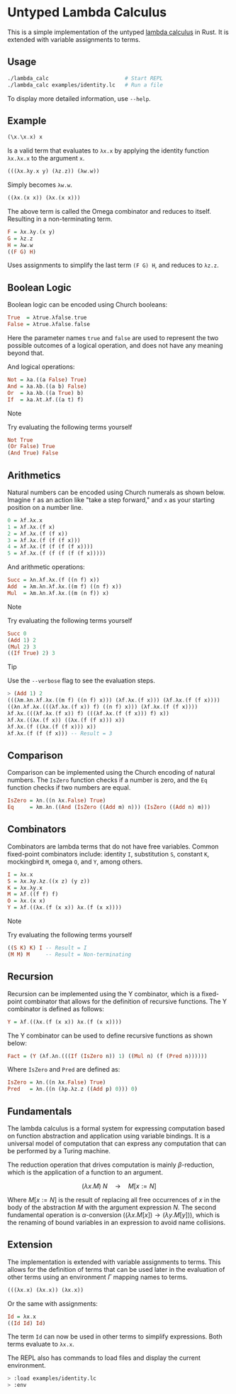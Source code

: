 # Untyped Lambda Calculus

This is a simple implementation of the untyped [lambda calculus](https://en.wikipedia.org/wiki/Lambda_calculus) in Rust.
It is extended with variable assignments to terms.

## Usage

```bash
./lambda_calc                        # Start REPL
./lambda_calc examples/identity.lc   # Run a file
```

To display more detailed information, use `--help`.

## Example

```hs
(\x.\x.x) x
```

Is a valid term that evaluates to `λx.x` by applying the identity function `λx.λx.x` to the argument `x`.

```hs
(((λx.λy.x y) (λz.z)) (λw.w))
```

Simply becomes `λw.w`.

```hs
((λx.(x x)) (λx.(x x)))
```

The above term is called the Omega combinator and reduces to itself. Resulting in a non-terminating term.

```hs
F = λx.λy.(x y)
G = λz.z
H = λw.w
((F G) H)
```

Uses assignments to simplify the last term `(F G) H`, and reduces to `λz.z`.

## Boolean Logic

Boolean logic can be encoded using Church booleans:

```hs
True  = λtrue.λfalse.true
False = λtrue.λfalse.false
```

Here the parameter names `true` and `false` are used to represent the two possible outcomes of a logical operation, and does not have any meaning beyond that.

And logical operations:

```hs
Not = λa.((a False) True)
And = λa.λb.((a b) False)
Or  = λa.λb.((a True) b)
If  = λa.λt.λf.((a t) f)
```

> [!NOTE]
> Try evaluating the following terms yourself
>
> ```hs
> Not True
> (Or False) True
> (And True) False
> ```

## Arithmetics

Natural numbers can be encoded using Church numerals as shown below.
Imagine `f` as an action like "take a step forward," and `x` as your starting position on a number line.

```hs
0 = λf.λx.x
1 = λf.λx.(f x)
2 = λf.λx.(f (f x))
3 = λf.λx.(f (f (f x)))
4 = λf.λx.(f (f (f (f x))))
5 = λf.λx.(f (f (f (f (f x)))))
```

And arithmetic operations:

```hs
Succ = λn.λf.λx.(f ((n f) x))
Add  = λm.λn.λf.λx.((m f) ((n f) x))
Mul  = λm.λn.λf.λx.((m (n f)) x)
```

> [!NOTE]
> Try evaluating the following terms yourself
>
> ```hs
> Succ 0
> (Add 1) 2
> (Mul 2) 3
> ((If True) 2) 3
> ```

> [!TIP]
> Use the `--verbose` flag to see the evaluation steps.
>
> ```hs
> > (Add 1) 2
> (((λm.λn.λf.λx.((m f) ((n f) x))) (λf.λx.(f x))) (λf.λx.(f (f x))))
> ((λn.λf.λx.(((λf.λx.(f x)) f) ((n f) x))) (λf.λx.(f (f x))))
> λf.λx.(((λf.λx.(f x)) f) (((λf.λx.(f (f x))) f) x))
> λf.λx.((λx.(f x)) ((λx.(f (f x))) x))
> λf.λx.(f ((λx.(f (f x))) x))
> λf.λx.(f (f (f x))) -- Result = 3
> ```

## Comparison

Comparison can be implemented using the Church encoding of natural numbers.
The `IsZero` function checks if a number is zero, and the `Eq` function checks if two numbers are equal.

```hs
IsZero = λn.((n λx.False) True)
Eq     = λm.λn.((And (IsZero ((Add m) n))) (IsZero ((Add n) m)))
```

## Combinators

Combinators are lambda terms that do not have free variables.
Common fixed-point combinators include: identity `I`, substitution `S`, constant `K`, mockingbird `M`, omega `O`, and `Y`, among others.

```hs
I = λx.x
S = λx.λy.λz.((x z) (y z))
K = λx.λy.x
M = λf.((f f) f)
O = λx.(x x)
Y = λf.((λx.(f (x x)) λx.(f (x x))))
```

> [!NOTE]
> Try evaluating the following terms yourself
>
> ```hs
> ((S K) K) I -- Result = I
> (M M) M     -- Result = Non-terminating
> ```

## Recursion

Recursion can be implemented using the Y combinator, which is a fixed-point combinator that allows for the definition of recursive functions.
The Y combinator is defined as follows:

```hs
Y = λf.((λx.(f (x x)) λx.(f (x x))))
```

The Y combinator can be used to define recursive functions as shown below:

```hs
Fact = (Y (λf.λn.(((If (IsZero n)) 1) ((Mul n) (f (Pred n))))))
```

Where `IsZero` and `Pred` are defined as:

```hs
IsZero = λn.((n λx.False) True)
Pred   = λn.((n (λp.λz.z ((Add p) 0))) 0)
```

## Fundamentals

The lambda calculus is a formal system for expressing computation based on function abstraction and application using variable bindings.
It is a universal model of computation that can express any computation that can be performed by a Turing machine.

The reduction operation that drives computation is mainly $β$-reduction, which is the application of a function to an argument.

$$
(\lambda x.M)\ N \quad\rightarrow\quad M[x:=N]
$$

Where $M[x:=N]$ is the result of replacing all free occurrences of $x$ in the body of the abstraction $M$ with the argument expression $N$.
The second fundamental operation is $α$-conversion ($`(\lambda x.M[x]) \rightarrow (\lambda y.M[y])`$), which is the renaming of bound variables in an expression to avoid name collisions.

## Extension

The implementation is extended with variable assignments to terms.
This allows for the definition of terms that can be used later in the evaluation of other terms using an environment $\Gamma$ mapping names to terms.

```hs
(((λx.x) (λx.x)) (λx.x))
```

Or the same with assignments:

```hs
Id = λx.x
((Id Id) Id)
```

The term `Id` can now be used in other terms to simplify expressions.
Both terms evaluate to `λx.x`.

The REPL also has commands to load files and display the current environment.

```bash
> :load examples/identity.lc
> :env
```
